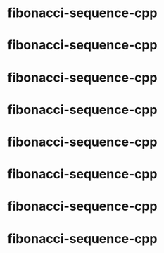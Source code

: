 # fibonacci-sequence-cpp
# fibonacci-sequence-cpp
# fibonacci-sequence-cpp
# fibonacci-sequence-cpp
# fibonacci-sequence-cpp
# fibonacci-sequence-cpp
# fibonacci-sequence-cpp
# fibonacci-sequence-cpp

